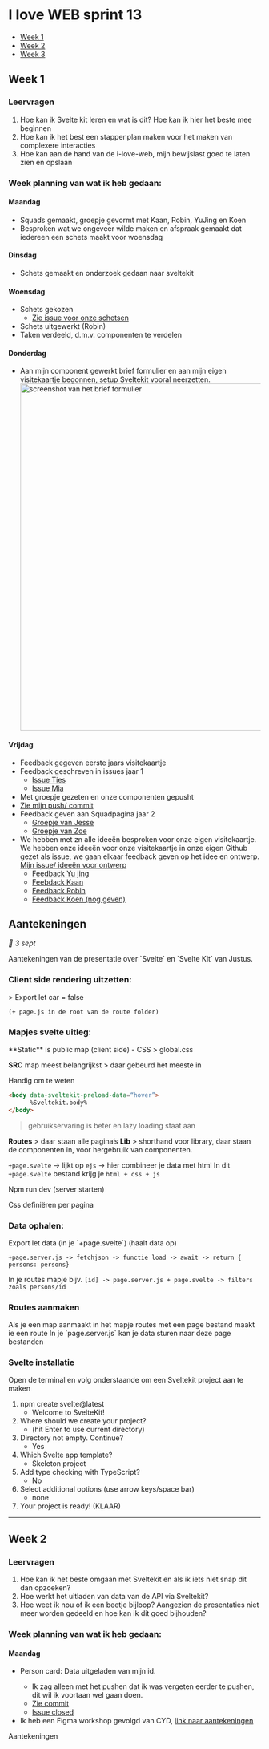 <h1>I love WEB sprint 13</h1>
<ul>
  <li><a href="#week1">Week 1</a></li>
  <li><a href="#week2">Week 2</a></li>
  <li><a href="">Week 3</a></li>
</ul>

<h2 id="week1">Week 1</h2>
<h3>Leervragen</h3>
<ol>
  <li>Hoe kan ik Svelte kit leren en wat is dit? Hoe kan ik hier het beste mee beginnen</li>
  <li>Hoe kan ik het best een stappenplan maken voor het maken van complexere interacties</li>
  <li>Hoe kan aan de hand van de  i-love-web, mijn bewijslast goed te laten zien en opslaan</li>
</ol>

<h3>Week planning van wat ik heb gedaan:</h3>
<h4>Maandag</h4>
<ul>
  <li>Squads gemaakt, groepje gevormt met Kaan, Robin, YuJing en Koen</li>
  <li>Besproken wat we ongeveer wilde maken en afspraak gemaakt dat iedereen een schets maakt voor woensdag</li>
</ul>

<h4>Dinsdag</h4>
<ul>
  <li>Schets gemaakt en onderzoek gedaan naar sveltekit</li>
</ul>

<h4>Woensdag</h4>
<ul>
  <li>
    Schets gekozen
    <ul>
      <li><a href="https://github.com/KaanKalmi/your-tribe-for-life-squad-page/issues/3">Zie issue voor onze schetsen</a></li>
    </ul>
  </li>
  <li>Schets uitgewerkt (Robin)</li>
  <li>Taken verdeeld, d.m.v. componenten te verdelen</li>
</ul>

<h4>Donderdag</h4>
<ul>
  <li>Aan mijn component gewerkt brief formulier en aan mijn eigen visitekaartje begonnen, setup Sveltekit vooral neerzetten.</li>
  <img width="692" alt="screenshot van het brief formulier" src="https://github.com/user-attachments/assets/d4b3ee10-4da3-431a-b924-3989d6baef98">
</ul>

<h4>Vrijdag</h4>
<ul>
  <li>Feedback gegeven eerste jaars visitekaartje</li>
  <li>
    Feedback geschreven in issues jaar 1
    <ul>
      <li><a href="https://github.com/Ties7/your-tribe-profile-card/issues">Issue Ties</a></li>
      <li><a href="https://github.com/nmiaa/your-tribe-profile-card/issues">Issue Mia</a></li>
    </ul>
  </li>
  <li>Met groepje gezeten en onze componenten gepusht</li>
  <li><a href="https://github.com/fdnd-task/your-tribe-for-life-squad-page/commit/da2301c2dfc7db790e0b8db3f42ae31b7fe23d7f">Zie mijn push/ commit</a></li>
  <li>
    Feedback geven aan Squadpagina jaar 2
    <ul>
      <li><a href="https://github.com/Jesse-Kramer/your-tribe-for-life-squad-page/issues/2">Groepje van Jesse</a></li>
      <li><a href="https://github.com/zoepje/your-tribe-for-life-squad-page/issues/6">Groepje van Zoe</a></li>
    </ul>
  </li>
  <li>
    We hebben met zn alle ideeën besproken voor onze eigen visitekaartje. We hebben onze ideeën voor onze visitekaartje in onze eigen Github gezet als issue, we gaan elkaar feedback geven op het idee en ontwerp. <a href="https://github.com/Lmikkers/your-tribe-for-life-profile-card/issues/1">Mijn issue/ ideeën voor ontwerp</a>
    <ul>
      <li><a href="https://github.com/yujing-student/your-tribe-for-life-profile-card/issues/1#issuecomment-2337616494">Feedback Yu jing</a></li>
      <li><a href="https://github.com/KaanKalmi/your-tribe-for-life-profile-card/issues/1#issuecomment-2337619343">Feebdack Kaan</a></li>
      <li><a href="https://github.com/Robin1224/your-tribe-for-life-profile-card/issues/1#issuecomment-2337623496">Feedback Robin</a></li>
      <li><a href="">Feedback Koen (nog geven)</a></li>
    </ul>
  </li>
</ul>



<h2>Aantekeningen</h2>
<em>📅 3 sept</em>
<p>Aantekeningen van de presentatie over `Svelte` en `Svelte Kit` van Justus.</p>

<h3>Client side rendering uitzetten:</h3>
> Export let car = false

`(+ page.js in de root van de route folder) `


<h3>Mapjes svelte uitleg:</h3>
**Static** is public map (client side) 
- CSS >  global.css

**SRC** map meest belangrijkst > daar gebeurd het meeste in 


Handig om te weten
``` html
<body data-sveltekit-preload-data=“hover”>
      %Sveltekit.body%
</body>
```

> gebruikservaring is beter en lazy loading staat aan

**Routes** > daar staan alle pagina’s
**Lib** > shorthand voor library, daar staan de componenten in, voor hergebruik van componenten.

`+page.svelte` -> lijkt op `ejs` -> hier combineer je data met html
In dit `+page.svelte` bestand krijg je `html + css + js`

Npm run dev (server starten)

Css definiëren per pagina


<h3>Data ophalen:</h3>
Export let data (in je `+page.svelte`) (haalt data op)

`+page.server.js -> fetchjson -> functie load -> await -> return { persons: persons}`

In je routes mapje bijv. `[id] -> page.server.js + page.svelte -> filters zoals persons/id`

<h3>Routes aanmaken</h3>
Als je een map aanmaakt in het mapje routes met een page bestand maakt ie een route
In je `page.server.js` kan je data sturen naar deze page bestanden


<h3>Svelte installatie</h3>
<p>Open de terminal en volg onderstaande om een Sveltekit project aan te maken</p>
<ol>
  <li>
    npm create svelte@latest
    <ul>
      <li>Welcome to SvelteKit!</li>
    </ul>
  </li>
  <li>
    Where should we create your project?
    <ul>
      <li>(hit Enter to use current directory)</li>
    </ul>
  </li>
  <li>
    Directory not empty. Continue?
    <ul>
      <li>Yes</li>
    </ul>
  </li>
  <li>
    Which Svelte app template?
    <ul>
      <li>Skeleton project</li>
    </ul>
  </li>
  <li>
    Add type checking with TypeScript?
    <ul>
      <li>No</li>
    </ul>
  </li>
  <li>
    Select additional options (use arrow keys/space bar)
    <ul>
      <li>none</li>
    </ul>
  </li>
  <li>Your project is ready! (KLAAR)</li>
</ol>




<hr>




<h2 id="week2">Week 2</h2>
<h3>Leervragen</h3>
<ol>
  <li>Hoe kan ik het beste omgaan met Sveltekit en als ik iets niet snap dit dan opzoeken?</li>
  <li>Hoe werkt het uitladen van data van de API via Sveltekit?</li>
  <li>Hoe weet ik nou of ik een beetje bijloop? Aangezien de presentaties niet meer worden gedeeld en hoe kan ik dit goed bijhouden?</li>
</ol>

<h3>Week planning van wat ik heb gedaan:</h3>

<h4>Maandag</h4>
<ul>
  <li>Person card: Data uitgeladen van mijn id.</li>
  <ul>
    <li>Ik zag alleen met het pushen dat ik was vergeten eerder te pushen, dit wil ik voortaan wel gaan doen.</li>
    <li><a href="https://github.com/Lmikkers/your-tribe-for-life-profile-card/commit/fd847fc34a3d9a330eeea21639ab59f0b83ee49c">Zie commit</a></li>
    <li><a href="https://github.com/Lmikkers/your-tribe-for-life-profile-card/issues/2">Issue closed</a></li>
  </ul>
  <li>Ik heb een Figma workshop gevolgd van CYD, <a href="#">link naar aantekeningen</a></li>
</ul>


Aantekeningen
